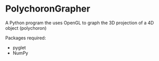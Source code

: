 # PolychoronGrapher
A Python program the uses OpenGL to graph the 3D projection of a 4D object (polychoron)

Packages required:
- pyglet
- NumPy

